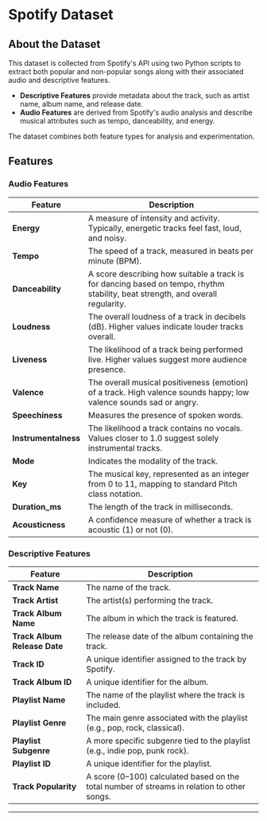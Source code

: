 # Spotify Dataset

## About the Dataset
This dataset is collected from Spotify's API using two Python scripts to extract both popular and non-popular songs along with their associated audio and descriptive features.

- **Descriptive Features** provide metadata about the track, such as artist name, album name, and release date.
- **Audio Features** are derived from Spotify's audio analysis and describe musical attributes such as tempo, danceability, and energy.

The dataset combines both feature types for analysis and experimentation.

## Features

### Audio Features
| Feature          | Description  |
|-----------------|--------------|
| **Energy**      | A measure of intensity and activity. Typically, energetic tracks feel fast, loud, and noisy. |
| **Tempo**       | The speed of a track, measured in beats per minute (BPM). |
| **Danceability** | A score describing how suitable a track is for dancing based on tempo, rhythm stability, beat strength, and overall regularity. |
| **Loudness**    | The overall loudness of a track in decibels (dB). Higher values indicate louder tracks overall. |
| **Liveness**    | The likelihood of a track being performed live. Higher values suggest more audience presence. |
| **Valence**     | The overall musical positiveness (emotion) of a track. High valence sounds happy; low valence sounds sad or angry. |
| **Speechiness** | Measures the presence of spoken words. |
| **Instrumentalness** | The likelihood a track contains no vocals. Values closer to 1.0 suggest solely instrumental tracks. |
| **Mode**        | Indicates the modality of the track. |
| **Key**         | The musical key, represented as an integer from 0 to 11, mapping to standard Pitch class notation. |
| **Duration_ms** | The length of the track in milliseconds. |
| **Acousticness** | A confidence measure of whether a track is acoustic (1) or not (0). |

### Descriptive Features
| Feature                    | Description  |
|----------------------------|--------------|
| **Track Name**             | The name of the track. |
| **Track Artist**           | The artist(s) performing the track. |
| **Track Album Name**       | The album in which the track is featured. |
| **Track Album Release Date** | The release date of the album containing the track. |
| **Track ID**               | A unique identifier assigned to the track by Spotify. |
| **Track Album ID**         | A unique identifier for the album. |
| **Playlist Name**          | The name of the playlist where the track is included. |
| **Playlist Genre**         | The main genre associated with the playlist (e.g., pop, rock, classical). |
| **Playlist Subgenre**      | A more specific subgenre tied to the playlist (e.g., indie pop, punk rock). |
| **Playlist ID**            | A unique identifier for the playlist. |
| **Track Popularity**       | A score (0–100) calculated based on the total number of streams in relation to other songs. |

---

